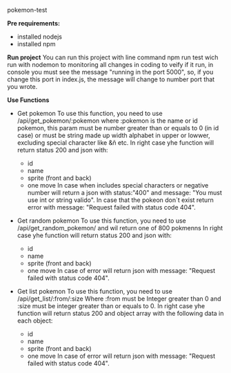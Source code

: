 pokemon-test


**Pre requirements:**
- installed nodejs
- installed npm

**Run project**
You can run this project with line command npm run test wich run with nodemon to monitoring all changes in coding
to veify if it run, in console you must see the message "running in the port 5000", so, if you change this port in index.js, the message will change to number port that you wrote.

**Use Functions**
- Get pokemon
  To use this function, you need to use /api/get_pokemon/:pokemon
  where :pokemon is the name or id pokemon, this param must be number greater than or equals to 0 (in id case) or must be string made up  width alphabet in upper or lowwer, excluding special character like $%&$&ñ etc.
  In right case yhe function will return status 200 and json with:
   - id
   - name
   - sprite (front and back)
   - one move
  In case when includes special characters or negative number will return a json with status:"400" and message: "You must use int or string valido".
  In case that the pokeon don´t exist return error with  message: "Request failed with status code 404".

- Get random pokemon
   To use this function, you need to use /api/get_random_pokemon/ and wil return one of 800 pokmenns
    In right case yhe function will return status 200 and json with:
   - id
   - name
   - sprite (front and back)
   - one move
  In case of  error will return json  with  message: "Request failed with status code 404".
  
- Get list pokemon
   To use this function, you need to use /api/get_list/:from/:size
   Where :from must be Integer greater than 0 and :size must be integer greater than or equals to 0.
    In right case yhe function will return status 200 and object array with the following data in each object:
   - id
   - name
   - sprite (front and back)
   - one move
  In case of  error will return json  with  message: "Request failed with status code 404".
  
  
